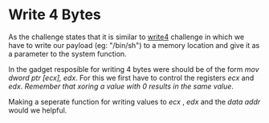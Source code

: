 # Write 4 Bytes

As the challenge states that it is similar to [write4](https://ropemporium.com/challenge/write4.html) challenge in which we have to write our payload (eg: "/bin/sh") to a memory location and give it as a parameter to the system function.

In the gadget resposible for writing 4 bytes were should be of the form _mov dword ptr [ecx], edx_.
For this we first have to control the registers _ecx_ and _edx_. *Remember that xoring a value with 0 results in the same value*.

Making a seperate function for writing values to _ecx_ , _edx_ and the _data addr_ would we helpful.
